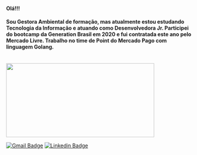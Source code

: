 #### Olá!!!
#### Sou Gestora Ambiental de formação, mas atualmente estou estudando Tecnologia da Informação e atuando como Desenvolvedora Jr. Participei do bootcamp da Generation Brasil em 2020 e fui contratada este ano pelo Mercado Livre. Trabalho no time de Point do Mercado Pago com linguagem Golang.

<br />

<img src="https://github-readme-stats.vercel.app/api/top-langs/?username=carolinemerces&layout=compact" width="400" height="200">
<p>


[![Gmail Badge](https://img.shields.io/badge/-Gmail-c14438?style=flat-square&logo=Gmail&logoColor=white&link=mailto:carolinedasmerces@gmail.com)](mailto:carolinedasmerces@gmail.com)
[![Linkedin Badge](https://img.shields.io/badge/-LinkedIn-blue?style=flat-square&logo=Linkedin&logoColor=white&link=https://www.linkedin.com/in/carolinedasmerces/)](https://www.linkedin.com/in/carolinedasmerces/) 




            
